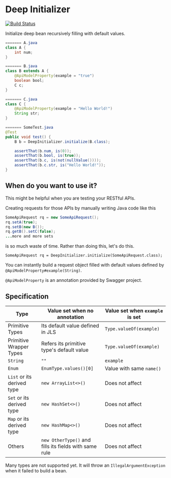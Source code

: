 # Deep Initializer
[![Build Status](https://travis-ci.org/konohiroaki/deep-initializer.svg?branch=master)](https://travis-ci.org/konohiroaki/deep-initializer)

Initialize deep bean recursively filling with default values.

```java
======= A.java
class A {
    int num;
}

======= B.java
class B extends A {
    @ApiModelProperty(example = "true")
    boolean bool;
    C c;
}

======= C.java
class C {
    @ApiModelProperty(example = "Hello World!")
    String str;
}

======= SomeTest.java
@Test
public void test() {
    B b = DeepInitializer.initialize(B.class);

    assertThat(b.num, is(0));
    assertThat(b.bool, is(true));
    assertThat(b.c, is(not(nullValue())));
    assertThat(b.c.str, is("Hello World!"));
}
```

## When do you want to use it?
This might be helpful when you are testing your RESTful APIs.

Creating requests for those APIs by manually writing Java code like this

```java
SomeApiRequest rq = new SomeApiRequest();
rq.setA(true);
rq.setB(new B());
rq.getB().setC(false);
...more and more sets
```

is so much waste of time. Rather than doing this, let's do this.

```
SomeApiRequest rq = DeepInitializer.initialize(SomeApiRequest.class);
```

You can instantly build a request object filled with default values defined by `@ApiModelProperty#example(String)`.

`@ApiModelProperty` is an annotation provided by Swagger project.

## Specification
| Type | Value set when no annotation | Value set when `example` is set |
|---|---|---|
| Primitive Types | Its default value defined in JLS | `Type.valueOf(example)` |
| Primitive Wrapper Types | Refers its primitive type's default value | `Type.valueOf(example)` |
| `String` | `""` | `example`|
| `Enum`| `EnumType.values()[0]`| Value with same `name()` |
| `List` or its derived type | `new ArrayList<>()` | Does not affect |
| `Set` or its derived type | `new HashSet<>()` | Does not affect |
| `Map` or its derived type | `new HashMap<>()` | Does not affect |
| Others | `new OtherType()` and fills its fields with same rule | Does not affect |

Many types are not supported yet. It will throw an `IllegalArgumentException` when it failed to build a bean.
